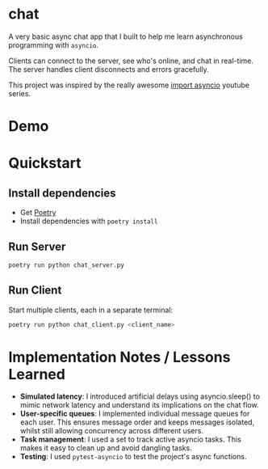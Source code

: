 # chat
A very basic async chat app that I built to help me learn asynchronous programming with `asyncio`.

Clients can connect to the server, see who's online, and chat in real-time. The server handles client disconnects and errors gracefully.

This project was inspired by the really awesome [import asyncio](https://www.youtube.com/watch?v=Xbl7XjFYsN4&list=PLhNSoGM2ik6SIkVGXWBwerucXjgP1rHmB) youtube series.

# Demo


# Quickstart
## Install dependencies
- Get [Poetry](https://python-poetry.org)
- Install dependencies with `poetry install`

## Run Server
```bash
poetry run python chat_server.py
```

## Run Client
Start multiple clients, each in a separate terminal:
```bash
poetry run python chat_client.py <client_name>
```

# Implementation Notes / Lessons Learned
- **Simulated latency**: I introduced artificial delays using asyncio.sleep() to mimic network latency and understand its implications on the chat flow.
- **User-specific queues**: I implemented individual message queues for each user. This ensures message order and keeps messages isolated, whilst still allowing concurrency across different users.
- **Task management**: I used a set to track active asyncio tasks. This makes it easy to clean up and avoid dangling tasks.
- **Testing**: I used `pytest-asyncio` to test the project's async functions.